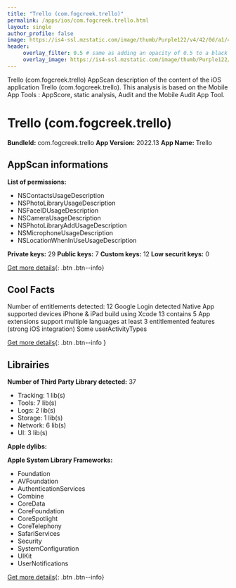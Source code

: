 ```yaml
---
title: "Trello (com.fogcreek.trello)"
permalink: /apps/ios/com.fogcreek.trello.html
layout: single
author_profile: false
image: https://is4-ssl.mzstatic.com/image/thumb/Purple122/v4/42/0d/a1/420da1b7-4645-4dd1-22c6-adb133e6b0f1/AppIcon-1x_U007emarketing-0-7-0-85-220.png/512x512bb.jpg
header: 
     overlay_filter: 0.5 # same as adding an opacity of 0.5 to a black background
     overlay_image: https://is4-ssl.mzstatic.com/image/thumb/Purple122/v4/42/0d/a1/420da1b7-4645-4dd1-22c6-adb133e6b0f1/AppIcon-1x_U007emarketing-0-7-0-85-220.png/512x512bb.jpg
---
```

Trello (com.fogcreek.trello) AppScan description of the content of the iOS application Trello (com.fogcreek.trello). This analysis is based on the Mobile App Tools : AppScore, static analysis, Audit and the Mobile Audit App Tool.

# Trello (com.fogcreek.trello)

**BundleId:** com.fogcreek.trello
**App Version:** 2022.13
**App Name:** Trello


## AppScan informations 

**List of permissions:** 
- NSContactsUsageDescription
- NSPhotoLibraryUsageDescription
- NSFaceIDUsageDescription
- NSCameraUsageDescription
- NSPhotoLibraryAddUsageDescription
- NSMicrophoneUsageDescription
- NSLocationWhenInUseUsageDescription
  
  
**Private keys:** 29
**Public keys:** 7
**Custom keys:** 12
**Low securit keys:** 0
  
[Get more details](/pricing.html){: .btn .btn--info}

## Cool Facts

Number of entitlements detected: 12
Google Login detected
Native App
supported devices iPhone & iPad
build using Xcode 13
contains 5 App extensions
support multiple languages
at least 3 entitlemented features (strong iOS integration)
Some userActivityTypes
  
[Get more details](/pricing.html){: .btn .btn--info }

## Librairies 
**Number of Third Party Library detected:** 37
- Tracking: 1 lib(s)
- Tools: 7 lib(s)
- Logs: 2 lib(s)
- Storage: 1 lib(s)
- Network: 6 lib(s)
- UI: 3 lib(s)


**Apple dylibs:**


**Apple System Library Frameworks:**
- Foundation
- AVFoundation
- AuthenticationServices
- Combine
- CoreData
- CoreFoundation
- CoreSpotlight
- CoreTelephony
- SafariServices
- Security
- SystemConfiguration
- UIKit
- UserNotifications


  
[Get more details](/pricing.html){: .btn .btn--info}

